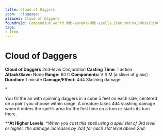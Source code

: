 ```yaml
---
title: Cloud of Daggers
icon: ':luggage:'
aliases: Cloud of Daggers
foundryId: Compendium.world.ddb-eureka-ddb-spells.Item.mKtYwUSMkss1RjUC
tags:
- Item
---
```


# Cloud of Daggers

**Cloud of Daggers**
_2nd-level Conjuration_
**Casting Time:** 1 action
**Attack/Save:** None
**Range:** 60 ft
**Components:** V S M (a sliver of glass)
**Duration:** 1 minute
**Damage/Effect:** 4d4 Slashing damage

*<p>You fill the air with spinning daggers in a cube 5 feet on each side, centered on a point you choose within range. A creature takes 4d4 slashing damage when it enters the spell’s area for the first time on a turn or starts its turn there. 

****At Higher Levels.** **When you cast this spell using a spell slot of 3rd level or higher, the damage increases by 2d4 for each slot level above 2nd.</p>*
